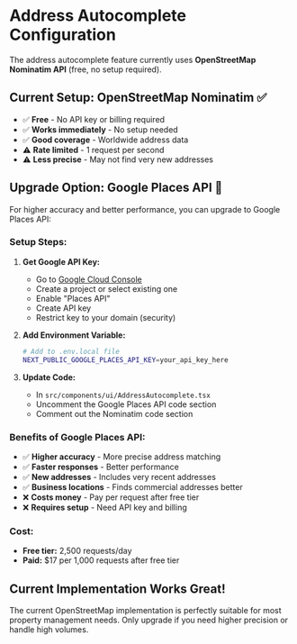 # Address Autocomplete Configuration

The address autocomplete feature currently uses **OpenStreetMap Nominatim API** (free, no setup required).

## Current Setup: OpenStreetMap Nominatim ✅
- ✅ **Free** - No API key or billing required
- ✅ **Works immediately** - No setup needed
- ✅ **Good coverage** - Worldwide address data
- ⚠️ **Rate limited** - 1 request per second
- ⚠️ **Less precise** - May not find very new addresses

## Upgrade Option: Google Places API 🚀

For higher accuracy and better performance, you can upgrade to Google Places API:

### Setup Steps:
1. **Get Google API Key:**
   - Go to [Google Cloud Console](https://console.cloud.google.com/)
   - Create a project or select existing one
   - Enable "Places API"
   - Create API key
   - Restrict key to your domain (security)

2. **Add Environment Variable:**
   ```bash
   # Add to .env.local file
   NEXT_PUBLIC_GOOGLE_PLACES_API_KEY=your_api_key_here
   ```

3. **Update Code:**
   - In `src/components/ui/AddressAutocomplete.tsx`
   - Uncomment the Google Places API code section
   - Comment out the Nominatim code section

### Benefits of Google Places API:
- ✅ **Higher accuracy** - More precise address matching
- ✅ **Faster responses** - Better performance
- ✅ **New addresses** - Includes very recent addresses
- ✅ **Business locations** - Finds commercial addresses better
- ❌ **Costs money** - Pay per request after free tier
- ❌ **Requires setup** - Need API key and billing

### Cost:
- **Free tier:** 2,500 requests/day
- **Paid:** $17 per 1,000 requests after free tier

## Current Implementation Works Great!
The current OpenStreetMap implementation is perfectly suitable for most property management needs. Only upgrade if you need higher precision or handle high volumes.